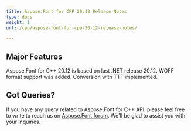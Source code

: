 ```yaml
---
title: Aspose.Font for CPP 20.12 Release Notes
type: docs
weight: 1
url: /cpp/aspose-font-for-cpp-20-12-release-notes/

---
```

## Major Features

Aspose.Font for  C++ 20.12 is based on last .NET release 20.12. WOFF format support was added. Conversion with TTF implemented.

## Got Queries?
If you have any query related to Aspose.Font for C++ API, please feel free to write to reach us on [Aspose.Font forum](https://forum.aspose.com/c/font/). We'll be glad to assist you with your inquiries.
